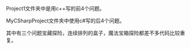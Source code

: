 Project1文件夹中是用c++写的前4个问题。  

MyCSharpProject文件夹中使用c#写的后4个问题。  

其中有三个问题宝藏探险，连续排列的盒⼦，魔法宝箱探险都差不多代码比较重复。  

